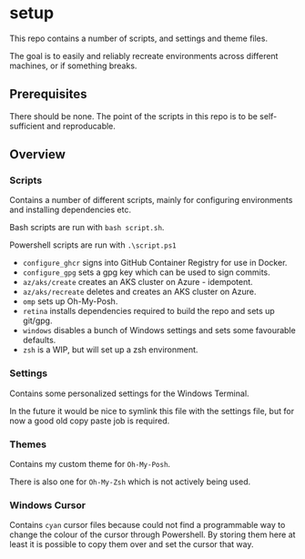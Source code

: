 # setup

This repo contains a number of scripts, and settings and theme files.

The goal is to easily and reliably recreate environments across different machines, or if something breaks.

## Prerequisites

There should be none. The point of the scripts in this repo is to be self-sufficient and reproducable.

## Overview

### Scripts

Contains a number of different scripts, mainly for configuring environments and installing dependencies etc.

Bash scripts are run with `bash script.sh`.

Powershell scripts are run with `.\script.ps1`

- `configure_ghcr` signs into GitHub Container Registry for use in Docker.
- `configure_gpg` sets a gpg key which can be used to sign commits.
- `az/aks/create` creates an AKS cluster on Azure - idempotent.
- `az/aks/recreate` deletes and creates an AKS cluster on Azure.
- `omp` sets up Oh-My-Posh.
- `retina` installs dependencies required to build the repo and sets up git/gpg.
- `windows` disables a bunch of Windows settings and sets some favourable defaults.
- `zsh` is a WIP, but will set up a zsh environment.

### Settings

Contains some personalized settings for the Windows Terminal.

In the future it would be nice to symlink this file with the settings file, but for now a good old copy paste job is required.

### Themes

Contains my custom theme for `Oh-My-Posh`.

There is also one for `Oh-My-Zsh` which is not actively being used.

### Windows Cursor

Contains `cyan` cursor files because could not find a programmable way to change the colour of the cursor through Powershell. By storing them here at least it is possible to copy them over and set the cursor that way.
